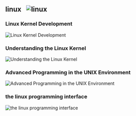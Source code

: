 ## linux &nbsp;&nbsp;![linux](https://progressbar-guibranco.vercel.app/0/?title=0/4)
### Linux Kernel Development
![Linux Kernel Development](https://progressbar-guibranco.vercel.app/0/?title=0/1)
### Understanding the Linux Kernel
![Understanding the Linux Kernel](https://progressbar-guibranco.vercel.app/0/?title=0/1)
### Advanced Programming in the UNIX Environment
![Advanced Programming in the UNIX Environment](https://progressbar-guibranco.vercel.app/0/?title=0/1)
### the linux programming interface
![the linux programming interface](https://progressbar-guibranco.vercel.app/0/?title=0/1)
